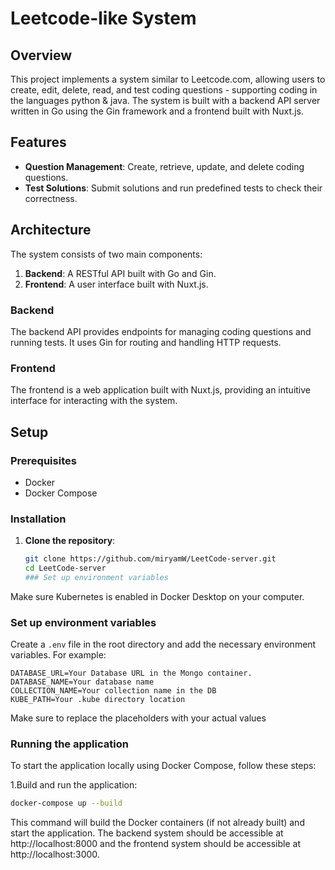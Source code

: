 # Leetcode-like System

## Overview

This project implements a system similar to Leetcode.com, allowing users to create, edit, delete, read, and test coding questions - supporting coding in the languages python & java. The system is built with a backend API server written in Go using the Gin framework and a frontend built with Nuxt.js.

## Features

- **Question Management**: Create, retrieve, update, and delete coding questions.
- **Test Solutions**: Submit solutions and run predefined tests to check their correctness.

## Architecture

The system consists of two main components:
1. **Backend**: A RESTful API built with Go and Gin.
2. **Frontend**: A user interface built with Nuxt.js.

### Backend

The backend API provides endpoints for managing coding questions and running tests. It uses Gin for routing and handling HTTP requests.

### Frontend

The frontend is a web application built with Nuxt.js, providing an intuitive interface for interacting with the system.

## Setup

### Prerequisites

- Docker
- Docker Compose

### Installation

1. **Clone the repository**:
   ```sh
   git clone https://github.com/miryamW/LeetCode-server.git
   cd LeetCode-server
   ### Set up environment variables
   
Make sure Kubernetes is enabled in Docker Desktop on your computer.

### Set up environment variables

Create a `.env` file in the root directory and add the necessary environment variables. For example:

```env
DATABASE_URL=Your Database URL in the Mongo container.
DATABASE_NAME=Your database name
COLLECTION_NAME=Your collection name in the DB
KUBE_PATH=Your .kube directory location
```
Make sure to replace the placeholders with your actual values
### Running the application
To start the application locally using Docker Compose, follow these steps:

1.Build and run the application:
 ```sh
docker-compose up --build
```
This command will build the Docker containers (if not already built) and start the application. The backend
system should be accessible at http://localhost:8000 and the frontend system should be accessible at http://localhost:3000.

